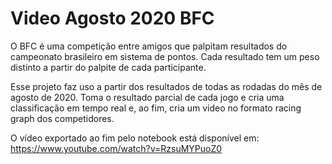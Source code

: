 # Video Agosto 2020 BFC

O BFC é uma competição entre amigos que palpitam resultados do campeonato brasileiro em sistema de pontos. Cada resultado tem um peso distinto a partir do palpite de cada participante. 


Esse projeto faz uso a partir dos resultados de todas as rodadas do mês de agosto de 2020. Toma o resultado parcial de cada jogo e cria uma classificação em tempo real e, ao fim, cria um vídeo no formato racing graph dos competidores.

O vídeo exportado ao fim pelo notebook está disponível em: https://www.youtube.com/watch?v=RzsuMYPuoZ0
